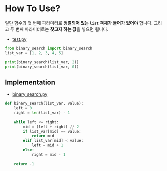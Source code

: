 # How To Use?
일단 함수의 첫 번째 파라미터로 **정렬되어 있는 `list` 객체가 들어가 있어야** 합니다. 그리고 두 번째 파라미터로는 **찾고자 하는 값**을 넣으면 됩니다.

- [test.py](https://github.com/JustKode/python-algorithm/blob/master/1.Binary_Search/test.py)

```python
from binary_search import binary_search
list_var = [1, 2, 3, 4, 5]

print(binary_search(list_var, 2))
print(binary_search(list_var, 0))
```

## Implementation
- [binary_search.py](https://github.com/JustKode/python-algorithm/blob/master/1.Binary_Search/binary_search.py)

```python
def binary_search(list_var, value):
    left = 0
    right = len(list_var) - 1
    
    while left <= right:
        mid = (left + right) // 2
        if list_var[mid] == value:
            return mid
        elif list_var[mid] < value:
            left = mid + 1
        else:
            right = mid - 1
        
    return -1
```